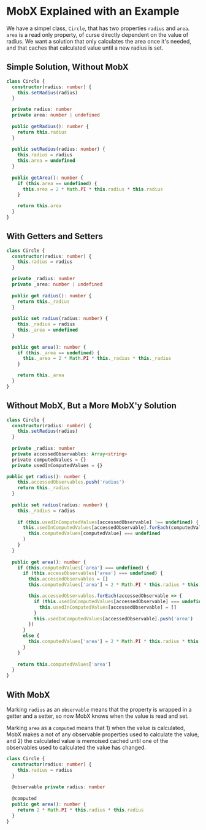 # MobX Explained with an Example

We have a simpel class, `Circle`, that has two properties `radius` and `area`. `area` is a read only property, of curse directly dependent on the value of radius. We want a solution that only calculates the area once it's needed, and that caches that calculated value until a new radius is set.

## Simple Solution, Without MobX

```typescript
class Circle {
  constructor(radius: number) {
    this.setRadius(radius)
  }

  private radius: number
  private area: number | undefined
  
  public getRadius(): number {
    return this.radius
  }
  
  public setRadius(radius: number) {
    this.radius = radius
    this.area = undefined
  }
  
  public getArea(): number {
    if (this.area == undefined) {
      this.area = 2 * Math.PI * this.radius * this.radius
    }

    return this.area
  }
}
```

## With Getters and Setters

```typescript
class Circle {
  constructor(radius: number) {
    this.radius = radius
  }

  private _radius: number
  private _area: number | undefined
  
  public get radius(): number {
    return this._radius
  }
  
  public set radius(radius: number) {
    this._radius = radius
    this._area = undefined
  }
  
  public get area(): number {
    if (this._area == undefined) {
      this._area = 2 * Math.PI * this._radius * this._radius
    }

    return this._area
  }
}
```

## Without MobX, But a More MobX'y Solution

```typescript
class Circle {
  constructor(radius: number) {
    this.setRadius(radius)
  }
  
  private _radius: number
  private accessedObservables: Array<string>
  private computedValues = {}
  private usedInComputedValues = {}

public get radius(): number {
    this.accessedObservables.push('radius')
    return this._radius
  }
  
  public set radius(radius: number) {
    this._radius = radius
    
    if (this.usedInComputedValues[accessedObservable] !== undefined) {
      this.usedInComputedValues[accessedObservable].forEach(computedValue =>
        this.computedValues[computedValue] === undefined
      )
    }
  }
  
  public get area(): number {
    if (this.computedValues['area'] === undefined) {
      if (this.accessObservables['area'] === undefined) {
        this.accessedObservables = []
        this.computedValues['area'] = 2 * Math.PI * this.radius * this.radius

        this.accessedObservables.forEach(accessedObservable => {
          if (this.usedInComputedValues[accessedObservable] === undefined) {
            this.usedInComputedValues[accessedObservable] = []
          }
          this.usedInComputedValues[accessedObservable].push('area')
        })
      }
      else {
        this.computedValues['area'] = 2 * Math.PI * this.radius * this.radius
      }
    }
    
    return this.computedValues['area']
  }
}
```

## With MobX

Marking `radius` as an `observable` means that the property is wrapped in a getter and a setter, so now MobX knows when the value is read and set.

Marking `area` as a `computed` means that 1) when the value is calculated, MobX makes a not of any observable properties used to calculate the value, and 2) the calculated value is memoised cached until one of the observables used to calculated the value has changed.

```typescript
class Circle {
  constructor(radius: number) {
    this.radius = radius
  }
  
  @observable private radius: number
  
  @computed
  public get area(): number {
    return 2 * Math.PI * this.radius * this.radius
  }
}
